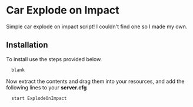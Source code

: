 
# Car Explode on Impact
Simple car explode on impact script! I couldn't find one so I made my own.



## Installation

To install use the steps provided below.

```bash
  blank
```

Now extract the contents and drag them into your resources, and add the following lines to your **server.cfg**

```bash
  start ExplodeOnImpact
```

